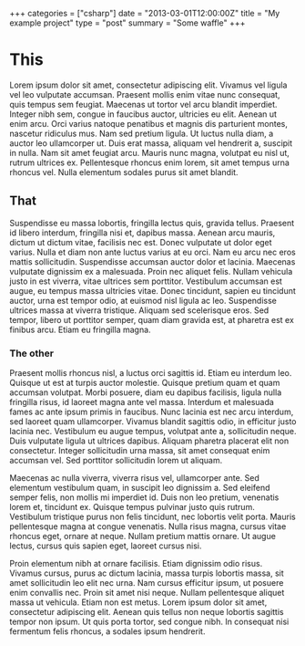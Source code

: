 +++
categories =  ["csharp"]
date =  "2013-03-01T12:00:00Z"
title =  "My example project"
type = "post"
summary = "Some waffle"
+++

# This

Lorem ipsum dolor sit amet, consectetur adipiscing elit. Vivamus vel ligula vel leo vulputate accumsan. Praesent mollis enim vitae nunc consequat, quis tempus sem feugiat. Maecenas ut tortor vel arcu blandit imperdiet. Integer nibh sem, congue in faucibus auctor, ultricies eu elit. Aenean ut enim arcu. Orci varius natoque penatibus et magnis dis parturient montes, nascetur ridiculus mus. Nam sed pretium ligula. Ut luctus nulla diam, a auctor leo ullamcorper ut. Duis erat massa, aliquam vel hendrerit a, suscipit in nulla. Nam sit amet feugiat arcu. Mauris nunc magna, volutpat eu nisl ut, rutrum ultrices ex. Pellentesque rhoncus enim lorem, sit amet tempus urna rhoncus vel. Nulla elementum sodales purus sit amet blandit.

## That

Suspendisse eu massa lobortis, fringilla lectus quis, gravida tellus. Praesent id libero interdum, fringilla nisi et, dapibus massa. Aenean arcu mauris, dictum ut dictum vitae, facilisis nec est. Donec vulputate ut dolor eget varius. Nulla et diam non ante luctus varius at eu orci. Nam eu arcu nec eros mattis sollicitudin. Suspendisse accumsan auctor dolor et lacinia. Maecenas vulputate dignissim ex a malesuada. Proin nec aliquet felis. Nullam vehicula justo in est viverra, vitae ultrices sem porttitor. Vestibulum accumsan est augue, eu tempus massa ultricies vitae. Donec tincidunt, sapien eu tincidunt auctor, urna est tempor odio, at euismod nisl ligula ac leo. Suspendisse ultrices massa at viverra tristique. Aliquam sed scelerisque eros. Sed tempor, libero ut porttitor semper, quam diam gravida est, at pharetra est ex finibus arcu. Etiam eu fringilla magna.

### The other

Praesent mollis rhoncus nisl, a luctus orci sagittis id. Etiam eu interdum leo. Quisque ut est at turpis auctor molestie. Quisque pretium quam et quam accumsan volutpat. Morbi posuere, diam eu dapibus facilisis, ligula nulla fringilla risus, id laoreet magna ante vel massa. Interdum et malesuada fames ac ante ipsum primis in faucibus. Nunc lacinia est nec arcu interdum, sed laoreet quam ullamcorper. Vivamus blandit sagittis odio, in efficitur justo lacinia nec. Vestibulum eu augue tempus, volutpat ante a, sollicitudin neque. Duis vulputate ligula ut ultrices dapibus. Aliquam pharetra placerat elit non consectetur. Integer sollicitudin urna massa, sit amet consequat enim accumsan vel. Sed porttitor sollicitudin lorem ut aliquam.

Maecenas ac nulla viverra, viverra risus vel, ullamcorper ante. Sed elementum vestibulum quam, in suscipit leo dignissim a. Sed eleifend semper felis, non mollis mi imperdiet id. Duis non leo pretium, venenatis lorem et, tincidunt ex. Quisque tempus pulvinar justo quis rutrum. Vestibulum tristique purus non felis tincidunt, nec lobortis velit porta. Mauris pellentesque magna at congue venenatis. Nulla risus magna, cursus vitae rhoncus eget, ornare at neque. Nullam pretium mattis ornare. Ut augue lectus, cursus quis sapien eget, laoreet cursus nisi.

Proin elementum nibh at ornare facilisis. Etiam dignissim odio risus. Vivamus cursus, purus ac dictum lacinia, massa turpis lobortis massa, sit amet sollicitudin leo elit nec urna. Nam cursus efficitur ipsum, ut posuere enim convallis nec. Proin sit amet nisi neque. Nullam pellentesque aliquet massa ut vehicula. Etiam non est metus. Lorem ipsum dolor sit amet, consectetur adipiscing elit. Aenean quis tellus non neque lobortis sagittis tempor non ipsum. Ut quis porta tortor, sed congue nibh. In consequat nisi fermentum felis rhoncus, a sodales ipsum hendrerit.
